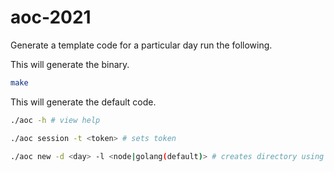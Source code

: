 # aoc-2021

Generate a template code for a particular day run the following.

This will generate the binary.

```bash
make 
```

This will generate the default code.
```bash
./aoc -h # view help

./aoc session -t <token> # sets token

./aoc new -d <day> -l <node|golang(default)> # creates directory using nodejs or golang template

```
